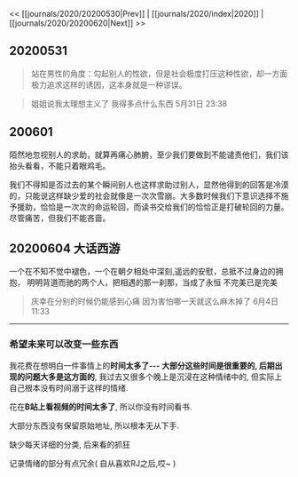 << [[journals/2020/20200530|Prev]] | [[journals/2020/index|2020]] | [[journals/2020/20200620|Next]] >>

## 20200531

> 站在男性的角度：勾起别人的性欲，但是社会极度打压这种性欲，却一方面极力追求这样的诱因，这本身就是一种谬误。

> 姐姐说我太理想主义了
我得多点什么东西
5月31日 23:38

## 200601

陌然地忽视别人的求助，就算再痛心肺腑，至少我们要做到不能谴责他们，我们该抬头看看，不能只着眼鸡毛。

我们不得知是否过去的某个瞬间别人也这样求助过别人，显然他得到的回答是冷漠的，只能说这样缺少爱的社会就像是一次次雪崩。大多数时候我们下意识选择不施予援助，恰恰是一次次的命运轮回，而读书交给我们的恰恰正是打破轮回的力量。尽管痛苦，但我们不能吝啬。

## 20200604 大话西游

一个在不知不觉中褪色，一个在朝夕相处中深刻,遥远的安慰，总抵不过身边的拥抱，
明明背道而驰的两个人，把相遇的那一刹那，当成了永恒
不完美已是完美

> 庆幸在分别的时候仍能感到心痛
因为害怕哪一天就这么麻木掉了
6月4日 11:33

----
### 希望未来可以改变一些东西

我花费在想明白一件事情上的**时间太多了--- 大部分这些时间是很重要的,  后期出现的问题大多是这方面的**,  我过去又很多个晚上是沉浸在这种情绪中的,  但实际上自己根本没有时间溺于这样的情绪.

花在**B站上看视频的时间太多了**,  所以你没有时间看书.

大部分东西没有保留原始地址,  所以根本无从下手.

缺少每天详细的分类,  后来看的抓狂

记录情绪的部分有点冗余(  自从喜欢RJ之后,哎~  )